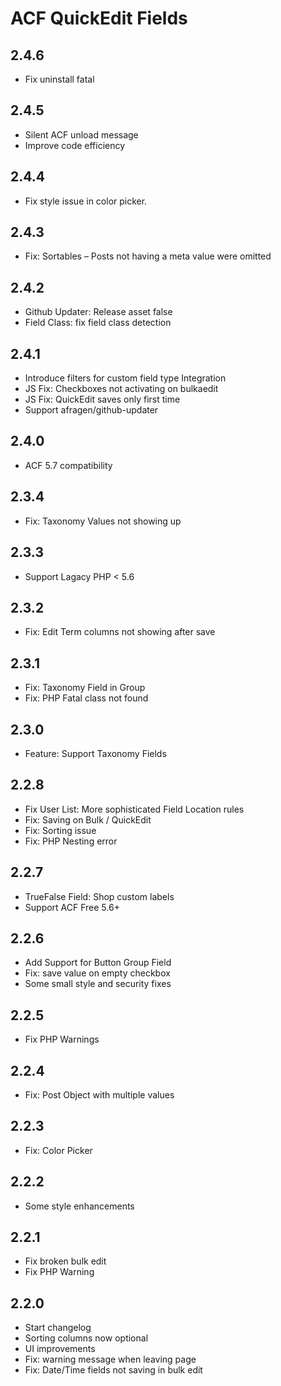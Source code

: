 ACF QuickEdit Fields
====================

2.4.6
-----
 - Fix uninstall fatal

2.4.5
-----
 - Silent ACF unload message
 - Improve code efficiency

2.4.4
-----
 - Fix style issue in color picker.

2.4.3
-----
 - Fix: Sortables – Posts not having a meta value were omitted

2.4.2
-----
 - Github Updater: Release asset false
 - Field Class: fix field class detection

2.4.1
-----
 - Introduce filters for custom field type Integration
 - JS Fix: Checkboxes not activating on bulkaedit
 - JS Fix: QuickEdit saves only first time
 - Support afragen/github-updater

2.4.0
-----
 - ACF 5.7 compatibility

2.3.4
-----
 - Fix: Taxonomy Values not showing up

2.3.3
-----
 - Support Lagacy PHP < 5.6

2.3.2
-----
 - Fix: Edit Term columns not showing after save

2.3.1
-----
 - Fix: Taxonomy Field in Group
 - Fix: PHP Fatal class not found

2.3.0
-----
 - Feature: Support Taxonomy Fields

2.2.8
-----
 - Fix User List: More sophisticated Field Location rules
 - Fix: Saving on Bulk / QuickEdit
 - Fix: Sorting issue
 - Fix: PHP Nesting error

2.2.7
-----
 - TrueFalse Field: Shop custom labels
 - Support ACF Free 5.6+

2.2.6
-----
 - Add Support for Button Group Field
 - Fix: save value on empty checkbox
 - Some small style and security fixes

2.2.5
-----
 - Fix PHP Warnings

2.2.4
-----
 - Fix: Post Object with multiple values

2.2.3
-----
 - Fix: Color Picker

2.2.2
-----
 - Some style enhancements

2.2.1
-----
 - Fix broken bulk edit
 - Fix PHP Warning

2.2.0
-----
 - Start changelog
 - Sorting columns now optional
 - UI improvements
 - Fix: warning message when leaving page
 - Fix: Date/Time fields not saving in bulk edit
